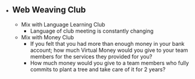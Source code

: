 - Web Weaving Club
	-
	- Mix with Language Learning Club
		- Language of club meeting is constantly changing
	- Mix with Money Club
		- If you felt that you had more than enough money in your bank account; how much Virtual Money would you give to your team members for the services they provided for you?
		- How much money would you give to a team members who fully commits to plant a tree and take care of it for 2 years?